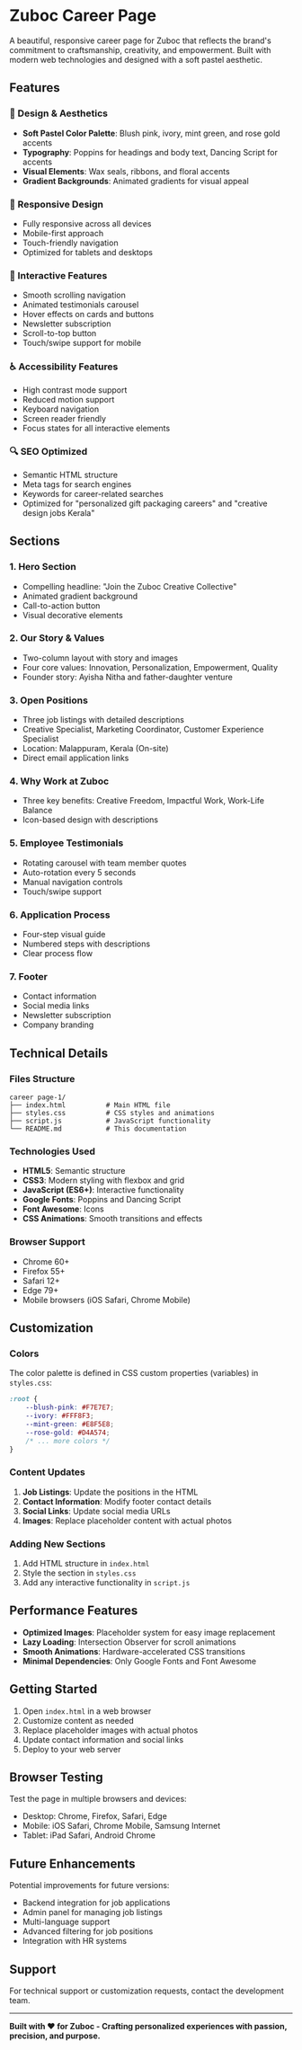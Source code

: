 # Zuboc Career Page

A beautiful, responsive career page for Zuboc that reflects the brand's commitment to craftsmanship, creativity, and empowerment. Built with modern web technologies and designed with a soft pastel aesthetic.

## Features

### 🎨 Design & Aesthetics
- **Soft Pastel Color Palette**: Blush pink, ivory, mint green, and rose gold accents
- **Typography**: Poppins for headings and body text, Dancing Script for accents
- **Visual Elements**: Wax seals, ribbons, and floral accents
- **Gradient Backgrounds**: Animated gradients for visual appeal

### 📱 Responsive Design
- Fully responsive across all devices
- Mobile-first approach
- Touch-friendly navigation
- Optimized for tablets and desktops

### 🚀 Interactive Features
- Smooth scrolling navigation
- Animated testimonials carousel
- Hover effects on cards and buttons
- Newsletter subscription
- Scroll-to-top button
- Touch/swipe support for mobile

### ♿ Accessibility Features
- High contrast mode support
- Reduced motion support
- Keyboard navigation
- Screen reader friendly
- Focus states for all interactive elements

### 🔍 SEO Optimized
- Semantic HTML structure
- Meta tags for search engines
- Keywords for career-related searches
- Optimized for "personalized gift packaging careers" and "creative design jobs Kerala"

## Sections

### 1. Hero Section
- Compelling headline: "Join the Zuboc Creative Collective"
- Animated gradient background
- Call-to-action button
- Visual decorative elements

### 2. Our Story & Values
- Two-column layout with story and images
- Four core values: Innovation, Personalization, Empowerment, Quality
- Founder story: Ayisha Nitha and father-daughter venture

### 3. Open Positions
- Three job listings with detailed descriptions
- Creative Specialist, Marketing Coordinator, Customer Experience Specialist
- Location: Malappuram, Kerala (On-site)
- Direct email application links

### 4. Why Work at Zuboc
- Three key benefits: Creative Freedom, Impactful Work, Work-Life Balance
- Icon-based design with descriptions

### 5. Employee Testimonials
- Rotating carousel with team member quotes
- Auto-rotation every 5 seconds
- Manual navigation controls
- Touch/swipe support

### 6. Application Process
- Four-step visual guide
- Numbered steps with descriptions
- Clear process flow

### 7. Footer
- Contact information
- Social media links
- Newsletter subscription
- Company branding

## Technical Details

### Files Structure
```
career page-1/
├── index.html          # Main HTML file
├── styles.css          # CSS styles and animations
├── script.js           # JavaScript functionality
└── README.md           # This documentation
```

### Technologies Used
- **HTML5**: Semantic structure
- **CSS3**: Modern styling with flexbox and grid
- **JavaScript (ES6+)**: Interactive functionality
- **Google Fonts**: Poppins and Dancing Script
- **Font Awesome**: Icons
- **CSS Animations**: Smooth transitions and effects

### Browser Support
- Chrome 60+
- Firefox 55+
- Safari 12+
- Edge 79+
- Mobile browsers (iOS Safari, Chrome Mobile)

## Customization

### Colors
The color palette is defined in CSS custom properties (variables) in `styles.css`:
```css
:root {
    --blush-pink: #F7E7E7;
    --ivory: #FFF8F3;
    --mint-green: #E8F5E8;
    --rose-gold: #D4A574;
    /* ... more colors */
}
```

### Content Updates
1. **Job Listings**: Update the positions in the HTML
2. **Contact Information**: Modify footer contact details
3. **Social Links**: Update social media URLs
4. **Images**: Replace placeholder content with actual photos

### Adding New Sections
1. Add HTML structure in `index.html`
2. Style the section in `styles.css`
3. Add any interactive functionality in `script.js`

## Performance Features

- **Optimized Images**: Placeholder system for easy image replacement
- **Lazy Loading**: Intersection Observer for scroll animations
- **Smooth Animations**: Hardware-accelerated CSS transitions
- **Minimal Dependencies**: Only Google Fonts and Font Awesome

## Getting Started

1. Open `index.html` in a web browser
2. Customize content as needed
3. Replace placeholder images with actual photos
4. Update contact information and social links
5. Deploy to your web server

## Browser Testing

Test the page in multiple browsers and devices:
- Desktop: Chrome, Firefox, Safari, Edge
- Mobile: iOS Safari, Chrome Mobile, Samsung Internet
- Tablet: iPad Safari, Android Chrome

## Future Enhancements

Potential improvements for future versions:
- Backend integration for job applications
- Admin panel for managing job listings
- Multi-language support
- Advanced filtering for job positions
- Integration with HR systems

## Support

For technical support or customization requests, contact the development team.

---

**Built with ❤️ for Zuboc - Crafting personalized experiences with passion, precision, and purpose.**
